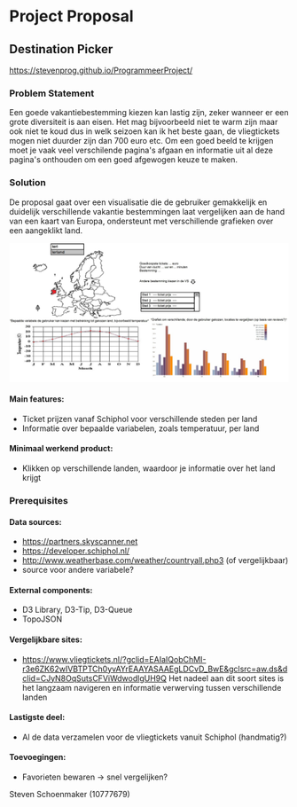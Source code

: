 # Project Proposal

## Destination Picker

https://stevenprog.github.io/ProgrammeerProject/

### Problem Statement

Een goede vakantiebestemming kiezen kan lastig zijn, zeker wanneer er een grote diversiteit is aan eisen. Het mag bijvoorbeeld niet
te warm zijn maar ook niet te koud dus in welk seizoen kan ik het beste gaan, de vliegtickets mogen niet duurder zijn dan 700 euro etc. 
Om een goed beeld te krijgen moet je vaak veel verschilende pagina's afgaan en informatie uit al deze pagina's onthouden om een 
goed afgewogen keuze te maken.


### Solution
De proposal gaat over een visualisatie die de gebruiker gemakkelijk en duidelijk verschillende vakantie bestemmingen laat vergelijken
aan de hand van een kaart van Europa, ondersteunt met verschillende grafieken over een aangeklikt land.

![alt text](https://github.com/StevenProg/ProgrammeerProject/blob/master/Images/Proposal_Europe.jpg)

#### Main features: 
- Ticket prijzen vanaf Schiphol voor verschillende steden per land
- Informatie over bepaalde variabelen, zoals temperatuur, per land

#### Minimaal werkend product:
- Klikken op verschillende landen, waardoor je informatie over het land krijgt

### Prerequisites

#### Data sources:
- https://partners.skyscanner.net
- https://developer.schiphol.nl/
- http://www.weatherbase.com/weather/countryall.php3 (of vergelijkbaar)
- source voor andere variabele?

#### External components:
- D3 Library, D3-Tip, D3-Queue
- TopoJSON

#### Vergelijkbare sites:
- https://www.vliegtickets.nl/?gclid=EAIaIQobChMI-r3e6ZK62wIVBTPTCh0yvAYrEAAYASAAEgLDCvD_BwE&gclsrc=aw.ds&dclid=CJyN8OqSutsCFViWdwodlgUH9Q
Het nadeel aan dit soort sites is het langzaam navigeren en informatie verwerving tussen verschillende landen

#### Lastigste deel:
- Al de data verzamelen voor de vliegtickets vanuit Schiphol (handmatig?)
#### Toevoegingen:
- Favorieten bewaren -> snel vergelijken?

Steven Schoenmaker (10777679)
